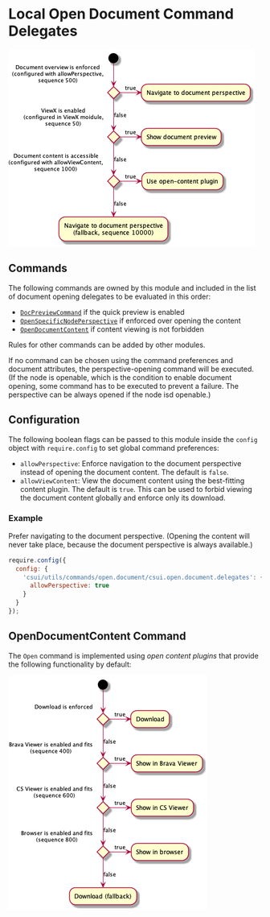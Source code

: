 # Local Open Document Command Delegates

![Diagram](./doc/default-open-document-rules.png)

## Commands

The following commands are owned by this module and included in the list
of document opening delegates to be evaluated in this order:

* [`DocPreviewCommand`] if the quick preview is enabled
* [`OpenSpecificNodePerspective`] if enforced over opening the content
* [`OpenDocumentContent`] if content viewing is not forbidden

Rules for other commands can be added by other modules.

If no command can be chosen using the command preferences and document attributes, the perspective-opening command will be executed. (If the node is openable, which is the condition to enable document opening, some command has to be executed to prevent a failure. The perspective can be always opened if the node isd openable.)

## Configuration

The following boolean flags can be passed to this module inside the `config` object with `require.config` to set global command preferences:

* `allowPerspective`: Enforce navigation to the document perspective instead of opening the document content. The default is `false`.
* `allowViewContent`: View the document content using the best-fitting content plugin. The default is `true`. This can be used to forbid viewing the document content globally and enforce only its download.

### Example

Prefer navigating to the document perspective. (Opening the content will never take place, because the document perspective is always available.)

```js
require.config({
  config: {
    'csui/utils/commands/open.document/csui.open.document.delegates': {
      allowPerspective: true
    }
  }
});
```

## OpenDocumentContent Command

The `Open` command is implemented using *open content plugins* that provide the following functionality by default:

![Diagram](../open.plugins/doc/default-open-plugin-rules.png)

[`DocPreviewCommand`]: ../doc.preview/doc.preview.md
[`OpenSpecificNodePerspective`]: ../open.specific.node.perspective.md#openspecificnodeperspective-command
[`OpenDocumentContent`]: #opendocumentcontent-command
